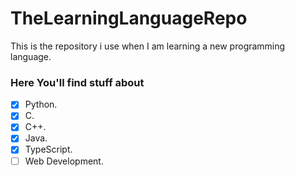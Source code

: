 # TheLearningLanguageRepo
This is the repository i use when I am learning a new programming language. 
### Here You'll find stuff about
 - [x] Python.
 - [x] C.
 - [x] C++.
 - [x] Java.
 - [x] TypeScript.
 - [ ] Web Development.
